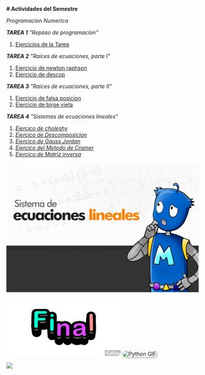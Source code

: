 **# Actividades del Semestre**

 _Programacion Numerica_

**_TAREA 1_**
_"Repaso de programacíon"_
1. [Ejercicios de la Tarea](https://github.com/NestorHB20/Proyecto_Final/blob/main/PN%20Tarea%201.py)

**_TAREA 2_**
_"Raíces de ecuaciones, parte I"_
1. [Ejercicio de newton raphson](https://github.com/NestorHB20/Proyecto_Final/blob/main/newtonraphson%20(1).fig)
2. [Ejercicio de descop](https://github.com/NestorHB20/Proyecto_Final/blob/main/descop%20(1).fig)

**_TAREA 3_**
_"Raíces de ecuaciones, parte II"_
1. [Ejercicio de falsa posicion](https://github.com/NestorHB20/Proyecto_Final/blob/main/MetFP%20(1).mlx)
2. [Ejercicio de birge vieta](https://github.com/NestorHB20/Proyecto_Final/blob/main/MetBV%20(1).mlx)

**_TAREA 4_**
_"Sistemas de ecuaciones lineales"_
1. [_Ejercico de choleshy_](https://github.com/NestorHB20/Proyecto_Final/blob/main/Choleshy.py)
2. [_Ejercico de Descomposicion_](https://github.com/NestorHB20/Proyecto_Final/blob/main/Descomposicion%20Lu.py)
3. [_Ejercico de Gauss Jordan_](https://github.com/NestorHB20/Proyecto_Final/blob/main/GaussJordan.py)
4. [_Ejercico del Metodo de Cramer_](https://github.com/NestorHB20/Proyecto_Final/blob/main/MD%20cramer.py)
5. [_Ejercico de Matriz inversa_](https://github.com/NestorHB20/Proyecto_Final/blob/main/Matriz%20inversa.py)

![](https://github.com/NestorHB20/Proyecto_Final/blob/main/imagen%20L.jpg)

<img src="https://github.com/NestorHB20/Proyecto_Final/blob/main/Final.gif" width="300" style="border-radius:10px;">

<img src="https://c.tenor.com/Oi6lRUeRUbAAAAAC/tenor.gif" width="300" style="border-radius:10px; box-shadow: 2px 2px 5px rgba(0,0,0,0.3);" alt="Python GIF"/>

![](https://i0.wp.com/tvaztecaguate.com/wp-content/uploads/2024/04/mapache-pedro.gif?resize=374%2C374&ssl=1)


